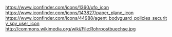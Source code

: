 https://www.iconfinder.com/icons/1360/ufo_icon
https://www.iconfinder.com/icons/143827/paper_plane_icon
https://www.iconfinder.com/icons/44988/agent_bodyguard_policies_security_spy_user_icon
http://commons.wikimedia.org/wiki/File:Rohrpostbuechse.jpg